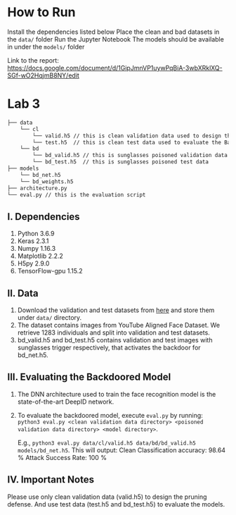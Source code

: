 # How to Run

Install the dependencies listed below
Place the clean and bad datasets in the `data/` folder
Run the Jupyter Notebook
The models should be available in under the `models/` folder

Link to the report: https://docs.google.com/document/d/1GipJmnVP1uywPqBiA-3wbXRklXQ-SGf-wO2HqjmB8NY/edit

# Lab 3

```bash
├── data
    └── cl
        └── valid.h5 // this is clean validation data used to design the defense
        └── test.h5  // this is clean test data used to evaluate the BadNet
    └── bd
        └── bd_valid.h5 // this is sunglasses poisoned validation data
        └── bd_test.h5  // this is sunglasses poisoned test data
├── models
    └── bd_net.h5
    └── bd_weights.h5
├── architecture.py
└── eval.py // this is the evaluation script
```

## I. Dependencies

1.  Python 3.6.9
2.  Keras 2.3.1
3.  Numpy 1.16.3
4.  Matplotlib 2.2.2
5.  H5py 2.9.0
6.  TensorFlow-gpu 1.15.2

## II. Data

1.  Download the validation and test datasets from [here](https://drive.google.com/drive/folders/1Rs68uH8Xqa4j6UxG53wzD0uyI8347dSq?usp=sharing) and store them under `data/` directory.
2.  The dataset contains images from YouTube Aligned Face Dataset. We retrieve 1283 individuals and split into validation and test datasets.
3.  bd_valid.h5 and bd_test.h5 contains validation and test images with sunglasses trigger respectively, that activates the backdoor for bd_net.h5.

## III. Evaluating the Backdoored Model

1.  The DNN architecture used to train the face recognition model is the state-of-the-art DeepID network.
2.  To evaluate the backdoored model, execute `eval.py` by running:  
    `python3 eval.py <clean validation data directory> <poisoned validation data directory> <model directory>`.

    E.g., `python3 eval.py data/cl/valid.h5 data/bd/bd_valid.h5 models/bd_net.h5`. This will output:
    Clean Classification accuracy: 98.64 %
    Attack Success Rate: 100 %

## IV. Important Notes

Please use only clean validation data (valid.h5) to design the pruning defense. And use test data (test.h5 and bd_test.h5) to evaluate the models.
